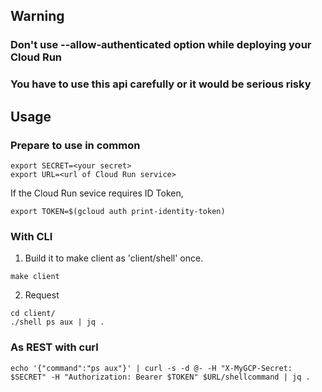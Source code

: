 ## Warning
### Don't use --allow-authenticated option while deploying your Cloud Run
### You have to use this api carefully or it would be serious risky

## Usage
### Prepare to use in common
```
export SECRET=<your secret>
export URL=<url of Cloud Run service>
```
If the Cloud Run sevice requires ID Token,
```
export TOKEN=$(gcloud auth print-identity-token)
```

### With CLI
1. Build it to make client as 'client/shell' once.
```
make client
```
2. Request
```
cd client/
./shell ps aux | jq .
```

### As REST with curl
```
echo '{"command":"ps aux"}' | curl -s -d @- -H "X-MyGCP-Secret: $SECRET" -H "Authorization: Bearer $TOKEN" $URL/shellcommand | jq .
```
